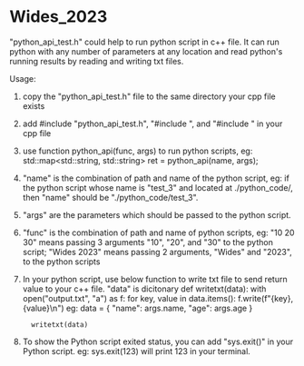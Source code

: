 # Wides_2023
"python_api_test.h" could help to run python script in c++ file. It can run python with any number of parameters at any location and read python's running results by reading and writing txt files.

Usage:
1. copy the "python_api_test.h" file to the same directory your cpp file exists
2. add #include "python_api_test.h", "#include <map>", and "#include <string>" in your cpp file
3. use function python_api(func, args) to run python scripts, eg: std::map<std::string, std::string> ret = python_api(name, args);
4. "name" is the combination of path and name of the python script, eg: if the python script whose name is "test_3" and located at ./python_code/, then "name" should be "./python_code/test_3".
5. "args" are the parameters which should be passed to the python script.
6. "func" is the combination of path and name of python scripts, eg: "10 20 30" means passing 3 arguments "10", "20", and "30" to the python script; "Wides 2023" means passing 2 arguments, "Wides" and "2023", to the python scripts  
7. In your python script, use below function to write txt file to send return value to your c++ file. "data" is dicitonary
       def writetxt(data):
         with open("output.txt", "a") as f:
           for key, value in data.items():
             f.write(f"{key},{value}\n")
   eg:
         data = {
              "name": args.name,
              "age": args.age
         }

         writetxt(data)
8. To show the Python script exited status, you can add "sys.exit()" in your Python script. eg: sys.exit(123) will print 123 in your terminal.
